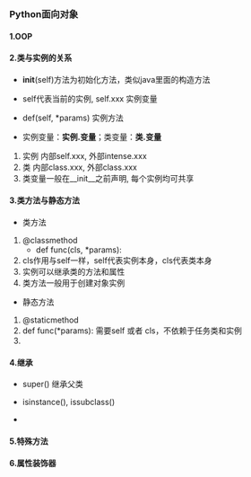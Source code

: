 ### Python面向对象

#### 1.OOP



#### 2.类与实例的关系

+ __init__(self)方法为初始化方法，类似java里面的构造方法

+ self代表当前的实例, self.xxx 实例变量

+ def(self, \*params) 实例方法

+ 实例变量：**实例.变量**；类变量：**类.变量**
 1. 实例  内部self.xxx, 外部intense.xxx
 2. 类   内部class.xxx, 外部class.xxx
 3. 类变量一般在__init__之前声明, 每个实例均可共享

#### 3.类方法与静态方法

+ 类方法
 1. @classmethod 
    + def func(cls, \*params):
 2. cls作用与self一样，self代表实例本身，cls代表类本身 
 3. 实例可以继承类的方法和属性
 4. 类方法一般用于创建对象实例
 
+ 静态方法
 1. @staticmethod
 2. def func(\*params): 需要self 或者 cls，不依赖于任务类和实例
 3. 

#### 4.继承

+ super() 继承父类

+ isinstance(), issubclass()

+ 



#### 5.特殊方法



#### 6.属性装饰器


